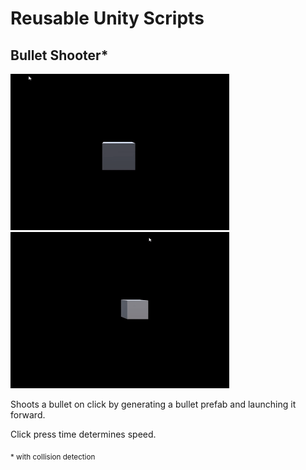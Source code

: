 # Reusable Unity Scripts

## Bullet Shooter*
<img src="https://github.com/Ladydiana/DH2323-TankController/blob/main/Screenshots/Bullet%20Front.gif" width="350" height="250"> <img src="https://github.com/Ladydiana/DH2323-TankController/blob/main/Screenshots/Bullet%20Side.gif" width="350" height="250">

Shoots a bullet on click by generating a bullet prefab and launching it forward. 

Click press time determines speed.

<sub>\* with collision detection</sub>
